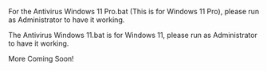 For the Antivirus Windows 11 Pro.bat (This is for Windows 11 Pro), please run as Administrator to have it working.

The Antivirus Windows 11.bat is for Windows 11, please run as Administrator to have it working.

More Coming Soon!

